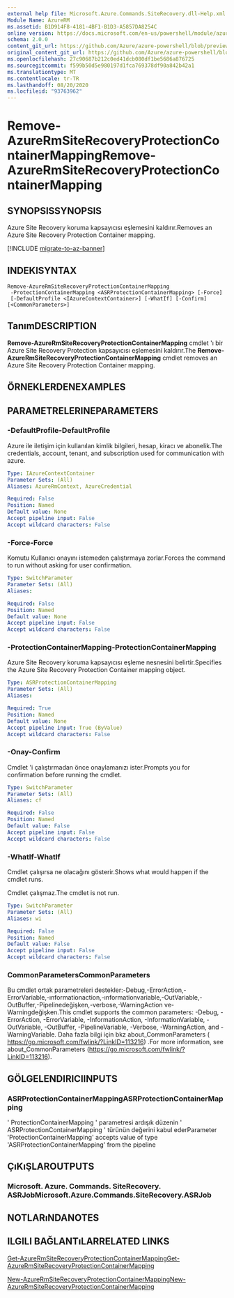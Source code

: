 ```yaml
---
external help file: Microsoft.Azure.Commands.SiteRecovery.dll-Help.xml
Module Name: AzureRM
ms.assetid: B1D914F8-4181-4BF1-B1D3-A5857DA8254C
online version: https://docs.microsoft.com/en-us/powershell/module/azurerm.siterecovery/remove-azurermsiterecoveryprotectioncontainermapping
schema: 2.0.0
content_git_url: https://github.com/Azure/azure-powershell/blob/preview/src/ResourceManager/SiteRecovery/Commands.SiteRecovery/help/Remove-AzureRmSiteRecoveryProtectionContainerMapping.md
original_content_git_url: https://github.com/Azure/azure-powershell/blob/preview/src/ResourceManager/SiteRecovery/Commands.SiteRecovery/help/Remove-AzureRmSiteRecoveryProtectionContainerMapping.md
ms.openlocfilehash: 27c90687b212c0ed41dcb080df1be5686a876725
ms.sourcegitcommit: f599b50d5e980197d1fca769378df90a842b42a1
ms.translationtype: MT
ms.contentlocale: tr-TR
ms.lasthandoff: 08/20/2020
ms.locfileid: "93763962"
---
```

# <span data-ttu-id="3afcf-101">Remove-AzureRmSiteRecoveryProtectionContainerMapping</span><span class="sxs-lookup"><span data-stu-id="3afcf-101">Remove-AzureRmSiteRecoveryProtectionContainerMapping</span></span>

## <span data-ttu-id="3afcf-102">SYNOPSIS</span><span class="sxs-lookup"><span data-stu-id="3afcf-102">SYNOPSIS</span></span>
<span data-ttu-id="3afcf-103">Azure Site Recovery koruma kapsayıcısı eşlemesini kaldırır.</span><span class="sxs-lookup"><span data-stu-id="3afcf-103">Removes an Azure Site Recovery Protection Container mapping.</span></span>

[!INCLUDE [migrate-to-az-banner](../../includes/migrate-to-az-banner.md)]

## <span data-ttu-id="3afcf-104">INDEKI</span><span class="sxs-lookup"><span data-stu-id="3afcf-104">SYNTAX</span></span>

```
Remove-AzureRmSiteRecoveryProtectionContainerMapping
 -ProtectionContainerMapping <ASRProtectionContainerMapping> [-Force]
 [-DefaultProfile <IAzureContextContainer>] [-WhatIf] [-Confirm] [<CommonParameters>]
```

## <span data-ttu-id="3afcf-105">Tanım</span><span class="sxs-lookup"><span data-stu-id="3afcf-105">DESCRIPTION</span></span>
<span data-ttu-id="3afcf-106">**Remove-AzureRmSiteRecoveryProtectionContainerMapping** cmdlet 'ı bir Azure Site Recovery Protection kapsayıcısı eşlemesini kaldırır.</span><span class="sxs-lookup"><span data-stu-id="3afcf-106">The **Remove-AzureRmSiteRecoveryProtectionContainerMapping** cmdlet removes an Azure Site Recovery Protection Container mapping.</span></span>

## <span data-ttu-id="3afcf-107">ÖRNEKLERDEN</span><span class="sxs-lookup"><span data-stu-id="3afcf-107">EXAMPLES</span></span>

## <span data-ttu-id="3afcf-108">PARAMETRELERINE</span><span class="sxs-lookup"><span data-stu-id="3afcf-108">PARAMETERS</span></span>

### <span data-ttu-id="3afcf-109">-DefaultProfile</span><span class="sxs-lookup"><span data-stu-id="3afcf-109">-DefaultProfile</span></span>
<span data-ttu-id="3afcf-110">Azure ile iletişim için kullanılan kimlik bilgileri, hesap, kiracı ve abonelik.</span><span class="sxs-lookup"><span data-stu-id="3afcf-110">The credentials, account, tenant, and subscription used for communication with azure.</span></span>

```yaml
Type: IAzureContextContainer
Parameter Sets: (All)
Aliases: AzureRmContext, AzureCredential

Required: False
Position: Named
Default value: None
Accept pipeline input: False
Accept wildcard characters: False
```

### <span data-ttu-id="3afcf-111">-Force</span><span class="sxs-lookup"><span data-stu-id="3afcf-111">-Force</span></span>
<span data-ttu-id="3afcf-112">Komutu Kullanıcı onayını istemeden çalıştırmaya zorlar.</span><span class="sxs-lookup"><span data-stu-id="3afcf-112">Forces the command to run without asking for user confirmation.</span></span>

```yaml
Type: SwitchParameter
Parameter Sets: (All)
Aliases: 

Required: False
Position: Named
Default value: None
Accept pipeline input: False
Accept wildcard characters: False
```

### <span data-ttu-id="3afcf-113">-ProtectionContainerMapping</span><span class="sxs-lookup"><span data-stu-id="3afcf-113">-ProtectionContainerMapping</span></span>
<span data-ttu-id="3afcf-114">Azure Site Recovery koruma kapsayıcısı eşleme nesnesini belirtir.</span><span class="sxs-lookup"><span data-stu-id="3afcf-114">Specifies the Azure Site Recovery Protection Container mapping object.</span></span>

```yaml
Type: ASRProtectionContainerMapping
Parameter Sets: (All)
Aliases: 

Required: True
Position: Named
Default value: None
Accept pipeline input: True (ByValue)
Accept wildcard characters: False
```

### <span data-ttu-id="3afcf-115">-Onay</span><span class="sxs-lookup"><span data-stu-id="3afcf-115">-Confirm</span></span>
<span data-ttu-id="3afcf-116">Cmdlet 'i çalıştırmadan önce onaylamanızı ister.</span><span class="sxs-lookup"><span data-stu-id="3afcf-116">Prompts you for confirmation before running the cmdlet.</span></span>

```yaml
Type: SwitchParameter
Parameter Sets: (All)
Aliases: cf

Required: False
Position: Named
Default value: False
Accept pipeline input: False
Accept wildcard characters: False
```

### <span data-ttu-id="3afcf-117">-WhatIf</span><span class="sxs-lookup"><span data-stu-id="3afcf-117">-WhatIf</span></span>
<span data-ttu-id="3afcf-118">Cmdlet çalışırsa ne olacağını gösterir.</span><span class="sxs-lookup"><span data-stu-id="3afcf-118">Shows what would happen if the cmdlet runs.</span></span>

<span data-ttu-id="3afcf-119">Cmdlet çalışmaz.</span><span class="sxs-lookup"><span data-stu-id="3afcf-119">The cmdlet is not run.</span></span>

```yaml
Type: SwitchParameter
Parameter Sets: (All)
Aliases: wi

Required: False
Position: Named
Default value: False
Accept pipeline input: False
Accept wildcard characters: False
```

### <span data-ttu-id="3afcf-120">CommonParameters</span><span class="sxs-lookup"><span data-stu-id="3afcf-120">CommonParameters</span></span>
<span data-ttu-id="3afcf-121">Bu cmdlet ortak parametreleri destekler:-Debug,-ErrorAction,-ErrorVariable,-ınformationaction,-ınformationvariable,-OutVariable,-OutBuffer,-Pipelinedeğişken,-verbose,-WarningAction ve-Warningdeğişken.</span><span class="sxs-lookup"><span data-stu-id="3afcf-121">This cmdlet supports the common parameters: -Debug, -ErrorAction, -ErrorVariable, -InformationAction, -InformationVariable, -OutVariable, -OutBuffer, -PipelineVariable, -Verbose, -WarningAction, and -WarningVariable.</span></span> <span data-ttu-id="3afcf-122">Daha fazla bilgi için bkz about_CommonParameters ( https://go.microsoft.com/fwlink/?LinkID=113216) .</span><span class="sxs-lookup"><span data-stu-id="3afcf-122">For more information, see about_CommonParameters (https://go.microsoft.com/fwlink/?LinkID=113216).</span></span>

## <span data-ttu-id="3afcf-123">GÖLGELENDIRICI</span><span class="sxs-lookup"><span data-stu-id="3afcf-123">INPUTS</span></span>

### <span data-ttu-id="3afcf-124">ASRProtectionContainerMapping</span><span class="sxs-lookup"><span data-stu-id="3afcf-124">ASRProtectionContainerMapping</span></span>
<span data-ttu-id="3afcf-125">' ProtectionContainerMapping ' parametresi ardışık düzenin ' ASRProtectionContainerMapping ' türünün değerini kabul eder</span><span class="sxs-lookup"><span data-stu-id="3afcf-125">Parameter 'ProtectionContainerMapping' accepts value of type 'ASRProtectionContainerMapping' from the pipeline</span></span>

## <span data-ttu-id="3afcf-126">ÇıKıŞLAR</span><span class="sxs-lookup"><span data-stu-id="3afcf-126">OUTPUTS</span></span>

### <span data-ttu-id="3afcf-127">Microsoft. Azure. Commands. SiteRecovery. ASRJob</span><span class="sxs-lookup"><span data-stu-id="3afcf-127">Microsoft.Azure.Commands.SiteRecovery.ASRJob</span></span>

## <span data-ttu-id="3afcf-128">NOTLARıNDA</span><span class="sxs-lookup"><span data-stu-id="3afcf-128">NOTES</span></span>

## <span data-ttu-id="3afcf-129">ILGILI BAĞLANTıLAR</span><span class="sxs-lookup"><span data-stu-id="3afcf-129">RELATED LINKS</span></span>

[<span data-ttu-id="3afcf-130">Get-AzureRmSiteRecoveryProtectionContainerMapping</span><span class="sxs-lookup"><span data-stu-id="3afcf-130">Get-AzureRmSiteRecoveryProtectionContainerMapping</span></span>](./Get-AzureRmSiteRecoveryProtectionContainerMapping.md)

[<span data-ttu-id="3afcf-131">New-AzureRmSiteRecoveryProtectionContainerMapping</span><span class="sxs-lookup"><span data-stu-id="3afcf-131">New-AzureRmSiteRecoveryProtectionContainerMapping</span></span>](./New-AzureRmSiteRecoveryProtectionContainerMapping.md)
